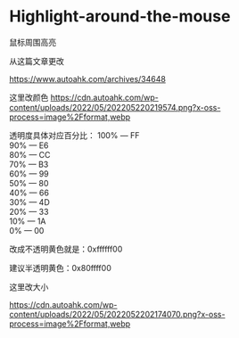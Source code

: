 # Highlight-around-the-mouse
鼠标周围高亮

从这篇文章更改

https://www.autoahk.com/archives/34648

这里改颜色
https://cdn.autoahk.com/wp-content/uploads/2022/05/202205220219574.png?x-oss-process=image%2Fformat,webp

透明度具体对应百分比：
100% — FF  
90% — E6  
80% — CC  
70% — B3  
60% — 99  
50% — 80  
40% — 66  
30% — 4D  
20% — 33  
10% — 1A  
0% — 00

改成不透明黄色就是：0xffffff00

建议半透明黄色：0x80ffff00

这里改大小

https://cdn.autoahk.com/wp-content/uploads/2022/05/2022052202174070.png?x-oss-process=image%2Fformat,webp

